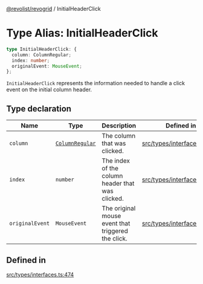 [@revolist/revogrid](README.md) / InitialHeaderClick

# Type Alias: InitialHeaderClick

```ts
type InitialHeaderClick: {
  column: ColumnRegular;
  index: number;
  originalEvent: MouseEvent;
};
```

`InitialHeaderClick` represents the information needed to handle a click
event on the initial column header.

## Type declaration

| Name | Type | Description | Defined in |
| ------ | ------ | ------ | ------ |
| `column` | [`ColumnRegular`](Interface.ColumnRegular.md) | The column that was clicked. | [src/types/interfaces.ts:486](https://github.com/revolist/revogrid/blob/ad41fd58f9a9de46c1cfbe02ca82c22180ee685c/src/types/interfaces.ts#L486) |
| `index` | `number` | The index of the column header that was clicked. | [src/types/interfaces.ts:478](https://github.com/revolist/revogrid/blob/ad41fd58f9a9de46c1cfbe02ca82c22180ee685c/src/types/interfaces.ts#L478) |
| `originalEvent` | `MouseEvent` | The original mouse event that triggered the click. | [src/types/interfaces.ts:482](https://github.com/revolist/revogrid/blob/ad41fd58f9a9de46c1cfbe02ca82c22180ee685c/src/types/interfaces.ts#L482) |

## Defined in

[src/types/interfaces.ts:474](https://github.com/revolist/revogrid/blob/ad41fd58f9a9de46c1cfbe02ca82c22180ee685c/src/types/interfaces.ts#L474)
